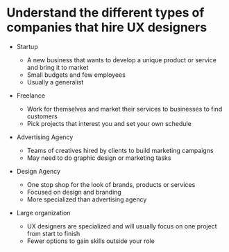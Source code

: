 # Understand the different types of companies that hire UX designers

- Startup

  - A new business that wants to develop a unique product or service and bring it to market
  - Small budgets and few employees
  - Usually a generalist

- Freelance

  - Work for themselves and market their services to businesses to find customers
  - Pick projects that interest you and set your own schedule

- Advertising Agency

  - Teams of creatives hired by clients to build marketing campaigns
  - May need to do graphic design or marketing tasks

- Design Agency

  - One stop shop for the look of brands, products or services
  - Focused on design and branding
  - More specialized than advertising agency

- Large organization
  - UX designers are specialized and will usually focus on one project from start to finish
  - Fewer options to gain skills outside your role
